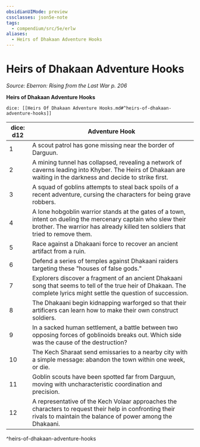 ```yaml
---
obsidianUIMode: preview
cssclasses: json5e-note
tags:
  - compendium/src/5e/erlw
aliases:
  - Heirs of Dhakaan Adventure Hooks
---
```

# Heirs of Dhakaan Adventure Hooks
*Source: Eberron: Rising from the Last War p. 206* 

**Heirs of Dhakaan Adventure Hooks**

`dice: [[Heirs Of Dhakaan Adventure Hooks.md#^heirs-of-dhakaan-adventure-hooks]]`

| dice: d12 | Adventure Hook |
|-----------|----------------|
| 1 | A scout patrol has gone missing near the border of Darguun. |
| 2 | A mining tunnel has collapsed, revealing a network of caverns leading into Khyber. The Heirs of Dhakaan are waiting in the darkness and decide to strike first. |
| 3 | A squad of goblins attempts to steal back spoils of a recent adventure, cursing the characters for being grave robbers. |
| 4 | A lone hobgoblin warrior stands at the gates of a town, intent on dueling the mercenary captain who slew their brother. The warrior has already killed ten soldiers that tried to remove them. |
| 5 | Race against a Dhakaani force to recover an ancient artifact from a ruin. |
| 6 | Defend a series of temples against Dhakaani raiders targeting these "houses of false gods." |
| 7 | Explorers discover a fragment of an ancient Dhakaani song that seems to tell of the true heir of Dhakaan. The complete lyrics might settle the question of succession. |
| 8 | The Dhakaani begin kidnapping warforged so that their artificers can learn how to make their own construct soldiers. |
| 9 | In a sacked human settlement, a battle between two opposing forces of goblinoids breaks out. Which side was the cause of the destruction? |
| 10 | The Kech Sharaat send emissaries to a nearby city with a simple message: abandon the town within one week, or die. |
| 11 | Goblin scouts have been spotted far from Darguun, moving with uncharacteristic coordination and precision. |
| 12 | A representative of the Kech Volaar approaches the characters to request their help in confronting their rivals to maintain the balance of power among the Dhakaani. |
^heirs-of-dhakaan-adventure-hooks
